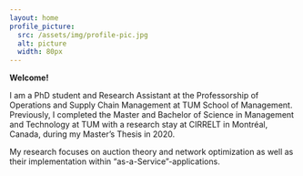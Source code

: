 ```yaml
---
layout: home
profile_picture:
  src: /assets/img/profile-pic.jpg
  alt: picture
  width: 80px
---
```


**Welcome!**
  
<p>
  
  I am a PhD student and Research Assistant at the Professorship of Operations and Supply Chain Management at TUM School of Management. Previously, I completed the Master and Bachelor of Science in Management and Technology at TUM with a research stay at CIRRELT in Montréal, Canada, during my Master’s Thesis in 2020. 

</p>

<p>
  
  My research focuses on auction theory and network optimization as well as their implementation within “as-a-Service”-applications.  
  
</p>
